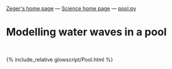 [Zeger's home page](https://www.hendrikse.name/) &mdash; [Science home page](https://www.hendrikse.name/science/) &mdash; [pool.py](glowscript/pool.html)

# Modelling water waves in a pool
<div class="header_line"><br/></div>

{% include_relative glowscript/Pool.html %}
